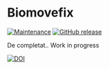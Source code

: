 # Biomovefix
[![Maintenance](https://img.shields.io/badge/Maintained%3F-yes-green.svg)](https://GitHub.com/Naereen/StrapDown.js/graphs/commit-activity)
[![GitHub release](https://img.shields.io/github/release/Naereen/StrapDown.js.svg)](https://GitHub.com/Naereen/StrapDown.js/releases/)


De completat.. Work in progress

[![DOI](https://zenodo.org/badge/123764206.svg)](https://zenodo.org/badge/latestdoi/123764206)
